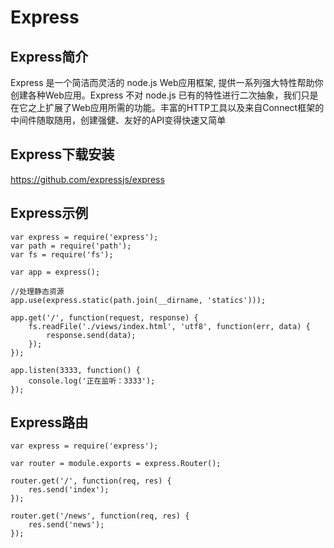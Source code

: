 # Express

## Express简介

Express 是一个简洁而灵活的 node.js Web应用框架, 提供一系列强大特性帮助你创建各种Web应用。Express 不对 node.js 已有的特性进行二次抽象，我们只是在它之上扩展了Web应用所需的功能。丰富的HTTP工具以及来自Connect框架的中间件随取随用，创建强健、友好的API变得快速又简单

## Express下载安装

https://github.com/expressjs/express

## Express示例

```
var express = require('express');
var path = require('path');
var fs = require('fs');

var app = express();

//处理静态资源
app.use(express.static(path.join(__dirname, 'statics')));

app.get('/', function(request, response) {
	fs.readFile('./views/index.html', 'utf8', function(err, data) {
		response.send(data);
	});
});

app.listen(3333, function() {
	console.log('正在监听：3333');
});
```

## Express路由

```
var express = require('express');

var router = module.exports = express.Router();

router.get('/', function(req, res) {
	res.send('index');
});

router.get('/news', function(req, res) {
	res.send('news');
});
```